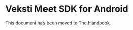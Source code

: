 # Veksti Meet SDK for Android

This document has been moved to [The Handbook](https://jitsi.github.io/handbook/docs/dev-guide/dev-guide-android-sdk).
